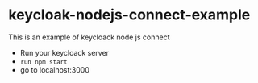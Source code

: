 # keycloak-nodejs-connect-example

This is an example of keycloack node js connect

- Run your keycloack server
- `run npm start`
- go to localhost:3000
 
